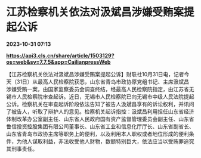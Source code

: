 # 江苏检察机关依法对汲斌昌涉嫌受贿案提起公诉

**2023-10-31 07:13**

**https://api3.cls.cn/share/article/1503129?os=web&sv=7.7.5&app=CailianpressWeb**

【江苏检察机关依法对汲斌昌涉嫌受贿案提起公诉】财联社10月31日电，记者今天（31日）从最高人民检察院获悉，山东省青岛市政协原党组书记、主席汲斌昌涉嫌受贿一案，由国家监察委员会调查终结，经最高人民检察院指定，由江苏省无锡市人民检察院审查起诉。近日，无锡市人民检察院已向无锡市中级人民法院提起公诉。检察机关在审查起诉阶段依法告知了被告人汲斌昌享有的诉讼权利，并讯问了被告人，听取了辩护人的意见。检察机关起诉指控：汲斌昌利用担任山东省经济体制改革办公室副主任、山东省人民政府国有资产监督管理委员会副主任、山东省鲁信投资控股集团有限公司董事长、山东省工业和信息化厅厅长、山东省副省长、山东省青岛市政协主席等职务上的便利，以及利用本人职权或者地位形成的便利条件，为他人谋取利益，非法收受他人财物，数额特别巨大，依法应当以受贿罪追究其刑事责任。